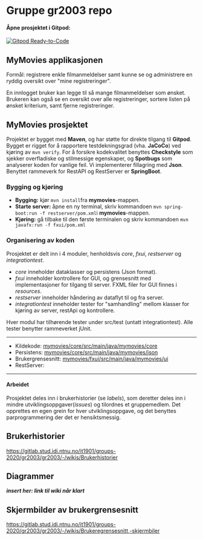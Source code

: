 # Gruppe gr2003 repo
#### Åpne prosjektet i Gitpod:
[![Gitpod Ready-to-Code](https://img.shields.io/badge/Gitpod-Ready--to--Code-blue?logo=gitpod)](https://gitpod.idi.ntnu.no/#https://gitlab.stud.idi.ntnu.no/it1901/groups-2020/gr2003/gr2003) 

## MyMovies applikasjonen
Formål: registrere enkle filmanmeldelser samt kunne se og administrere en ryddig oversikt over "mine registreringer". 

En innlogget bruker kan legge til så mange filmanmeldelser som ønsket. Brukeren kan også se en oversikt over alle registreringer, sortere listen på ønsket kriterium, samt fjerne registreringer. 

## MyMovies prosjektet
Projektet er bygget med **Maven**, og har støtte for direkte tilgang til **Gitpod**.
Bygget er rigget for å rapportere testdekningsgrad (vha. **JaCoCo**) ved kjøring av `mvn verify`.
For å forsikre kodekvalitet benyttes **Checkstyle** som sjekker overfladiske og stilmessige egenskaper, og **Spotbugs** som analyserer koden for vanlige feil.
Vi implementerer fillagring med **Json**. Benyttet rammeverk for RestAPI og RestServer er **SpringBoot**.

### Bygging og kjøring 
- **Bygging:** kjør `mvn install`fra **mymovies**-mappen. 
- **Starte server:** åpne en ny terminal, skriv kommandoen `mvn spring-boot:run -f restserver/pom.xml`i **mymovies**-mappen.
- **Kjøring:** gå tilbake til den første terminalen og skriv kommandoen `mvn javafx:run -f fxui/pom.xml`


### Organisering av koden 
Prosjektet er delt inn i 4 moduler, henholdsvis *core*, *fxui*, *restserver* og *integrationtest*.
- *core* inneholder dataklasser og persistens (Json format).
- *fxui* inneholder kontrollere for GUI, og grensesnitt med implementasjoner for tilgang til server. FXML filer for GUI finnes i *resources*.
- *restserver* inneholder håndering av dataflyt til og fra server. 
- *integrationtest* inneholder tester for "samhandling" mellom klasser for kjøring av server, restApi og kontrollere. 

Hver modul har tilhørende tester under src/test (untatt integrationtest). Alle tester benytter rammeverket jUnit.
 

---

- Kildekode: [mymovies/core/src/main/java/mymovies/core](https://gitlab.stud.idi.ntnu.no/it1901/groups-2020/gr2003/gr2003/-/tree/master/mymovies%2Fcore%2Fsrc%2Fmain%2Fjava%2Fmymovies%2Fcore)
- Persistens: [mymovies/core/src/main/java/mymovies/json](https://gitlab.stud.idi.ntnu.no/it1901/groups-2020/gr2003/gr2003/-/tree/master/mymovies%2Fcore%2Fsrc%2Fmain%2Fjava%2Fmymovies%2Fjson)
- Brukergrensesnitt: [mymovies/fxui/src/main/java/mymovies/ui](https://gitlab.stud.idi.ntnu.no/it1901/groups-2020/gr2003/gr2003/-/tree/master/mymovies%2Ffxui%2Fsrc%2Fmain%2Fjava%2Fmymovies%2Fui)
- RestServer: 

---

#### Arbeidet 
Prosjektet deles inn i brukerhistorier (se *labels*), som deretter deles inn i mindre utviklingsoppgaver(*issues*) og tilordnes et gruppemedlem. Det opprettes en egen grein for hver utviklingsoppgave, og det benyttes parprogrammering der det er hensiktsmessig.

## Brukerhistorier
https://gitlab.stud.idi.ntnu.no/it1901/groups-2020/gr2003/gr2003/-/wikis/Brukerhistorier

## Diagrammer 
***insert her: link til wiki når klart***

## Skjermbilder av brukergrensesnitt
https://gitlab.stud.idi.ntnu.no/it1901/groups-2020/gr2003/gr2003/-/wikis/Brukeregrensesnitt,-skjermbiler

